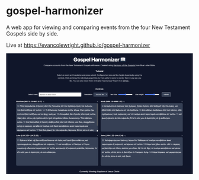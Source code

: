 # gospel-harmonizer

A web app for viewing and comparing events from the four New Testament Gospels side by side.

Live at https://evancolewright.github.io/gospel-harmonizer

![Picture of the UI](./preview.png 'Preview of the UI')
